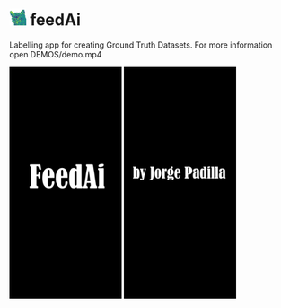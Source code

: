 # <img src="DEMOS/icon.png" alt="drawing" width="30"/> feedAi
Labelling app for creating Ground Truth Datasets. For more information open DEMOS/demo.mp4


<img src="DEMOS/name.png" alt="drawing" width="200"/>  <img src="DEMOS/byjorgepadilla.png" alt="drawing" width="200"/>
